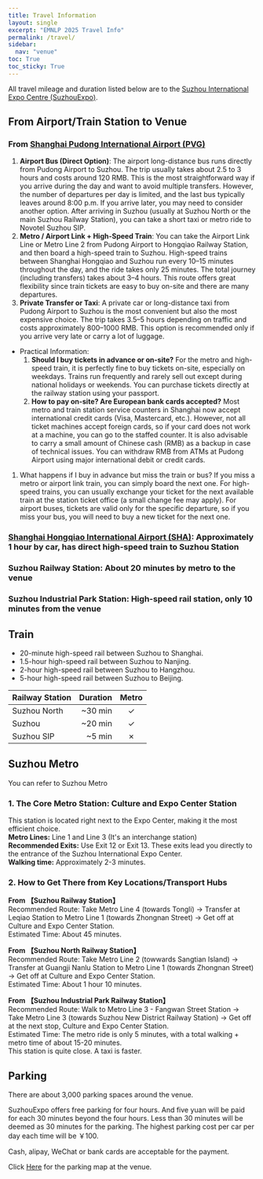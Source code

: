 ```yaml
---
title: Travel Information
layout: single
excerpt: "EMNLP 2025 Travel Info"
permalink: /travel/
sidebar:
  nav: "venue"
toc: True
toc_sticky: True
---
```


All travel mileage and duration listed below are to the [Suzhou International Expo Centre (SuzhouExpo)](https://en.suzhouexpo.com/zhanguansheshiEn-335.html).

## From Airport/Train Station to Venue
### From [Shanghai Pudong International Airport (PVG)](https://www.shanghaiairport.com/index_en.html)
1. **Airport Bus (Direct Option)**: The airport long-distance bus runs directly from Pudong Airport to Suzhou. The trip usually takes about 2.5 to 3 hours and costs around 120 RMB. This is the most straightforward way if you arrive during the day and want to avoid multiple transfers. However, the number of departures per day is limited, and the last bus typically leaves around 8:00 p.m. If you arrive later, you may need to consider another option. After arriving in Suzhou (usually at Suzhou North or the main Suzhou Railway Station), you can take a short taxi or metro ride to Novotel Suzhou SIP.
2. **Metro / Airport Link + High-Speed Train**: You can take the Airport Link Line or Metro Line 2 from Pudong Airport to Hongqiao Railway Station, and then board a high-speed train to Suzhou. High-speed trains between Shanghai Hongqiao and Suzhou run every 10–15 minutes throughout the day, and the ride takes only 25 minutes. The total journey (including transfers) takes about 3–4 hours. This route offers great flexibility since train tickets are easy to buy on-site and there are many departures.
3. **Private Transfer or Taxi**: A private car or long-distance taxi from Pudong Airport to Suzhou is the most convenient but also the most expensive choice. The trip takes 3.5–5 hours depending on traffic and costs approximately 800–1000 RMB. This option is recommended only if you arrive very late or carry a lot of luggage.

* Practical Information:
  1. **Should I buy tickets in advance or on-site?** 
  For the metro and high-speed train, it is perfectly fine to buy tickets on-site, especially on weekdays. Trains run frequently and rarely sell out except during national holidays or weekends. You can purchase tickets directly at the railway station using your passport.
  2. **How to pay on-site? Are European bank cards accepted?**
  Most metro and train station service counters in Shanghai now accept international credit cards (Visa, Mastercard, etc.).
  However, not all ticket machines accept foreign cards, so if your card does not work at a machine, you can go to the staffed counter.
It is also advisable to carry a small amount of Chinese cash (RMB) as a backup in case of technical issues.
You can withdraw RMB from ATMs at Pudong Airport using major international debit or credit cards.
1) What happens if I buy in advance but miss the train or bus?
If you miss a metro or airport link train, you can simply board the next one.
For high-speed trains, you can usually exchange your ticket for the next available train at the station ticket office (a small change fee may apply).
For airport buses, tickets are valid only for the specific departure, so if you miss your bus, you will need to buy a new ticket for the next one.

### [Shanghai Hongqiao International Airport (SHA)](https://www.shairport.com/ensh/hqjc/index.html): Approximately 1 hour by car, has direct high-speed train to Suzhou Station
### **Suzhou Railway Station**: About 20 minutes by metro to the venue
### **Suzhou Industrial Park Station**: High-speed rail station, only 10 minutes from the venue

## Train

- 20-minute high-speed rail between Suzhou to Shanghai.
- 1.5-hour high-speed rail between Suzhou to Nanjing.
- 2-hour high-speed rail between Suzhou to Hangzhou.
- 5-hour high-speed rail between Suzhou to Beijing.

| Railway Station   | Duration | Metro |
| ------------ | ------------: | :----------: |
| Suzhou North |      \~30 min |       ✓      |
| Suzhou       |      \~20 min |       ✓      |
| Suzhou SIP   |       \~5 min |       ✗      |

## Suzhou Metro
You can refer to  Suzhou Metro

### 1. The Core Metro Station: Culture and Expo Center Station
This station is located right next to the Expo Center, making it the most efficient choice.  
**Metro Lines:** Line 1 and Line 3 (It's an interchange station)  
**Recommended Exits:** Use Exit 12 or Exit 13. These exits lead you directly to the entrance of the Suzhou International Expo Center.  
**Walking time:** Approximately 2-3 minutes.

### 2. How to Get There from Key Locations/Transport Hubs

**From 【Suzhou Railway Station】**  
Recommended Route: Take Metro Line 4 (towards Tongli) → Transfer at Leqiao Station to Metro Line 1 (towards Zhongnan Street) → Get off at Culture and Expo Center Station.  
Estimated Time: About 45 minutes.

**From 【Suzhou North Railway Station】**  
Recommended Route: Take Metro Line 2 (towwards Sangtian Island) → Transfer at Guangji Nanlu Station to Metro Line 1 (towards Zhongnan Street) → Get off at Culture and Expo Center Station.  
Estimated Time: About 1 hour 10 minutes.

**From 【Suzhou Industrial Park Railway Station】**  
Recommended Route: Walk to Metro Line 3 - Fangwan Street Station → Take Metro Line 3 (towards Suzhou New District Railway Station) → Get off at the next stop, Culture and Expo Center Station.  
Estimated Time: The metro ride is only 5 minutes, with a total walking + metro time of about 15-20 minutes.  
This station is quite close. A taxi is faster.

## Parking

There are about 3,000 parking spaces around the venue.

SuzhouExpo offers free parking for four hours. And five yuan will be paid for each 30 minutes beyond the four hours. Less than 30 minutes will be deemed as 30 minutes for the parking. The highest parking cost per car per day each time will be ￥100.

Cash, alipay, WeChat or bank cards are acceptable for the payment.

Click [Here](https://en.suzhouexpo.com/ruhedaodaEn-350.html) for the parking map at the venue.
